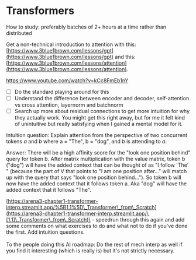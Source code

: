 # Transformers

How to study: preferably batches of 2+ hours at a time rather than distributed&#x20;

Get a non-technical introduction to attention with this: [https://www.3blue1brown.com/lessons/gpt](https://www.3blue1brown.com/lessons/gpt) and this: [https://www.3blue1brown.com/lessons/attention](https://www.3blue1brown.com/lessons/attention). &#x20;

https://www.youtube.com/watch?v=kCc8FmEb1nY

* [ ] Do the standard playing around for this
* [ ] Understand the difference between encoder and decoder, self-attention vs cross attention, layernorm and batchnorm
* [ ] Search up more about residual connections to get more intuition for why they actually work. You might get this right away, but for me it felt kind of unintuitive but really satisfying when I gained a mental model for it.

Intuition question: Explain attention from the perspective of two concurrent tokens _a_ and _b_ where a = "The", b = "dog", and _b_ is attending to _a_.

Answer: There will be a high affinity score for the "look one position behind" query for token b. After matrix multiplication with the value matrix, token b ("dog") will have the added context that can be thought of as "I follow 'The' " (because the part of V that points to "I am one position after..." will match up with the query that says "look one position behind..."). So token b will now have the added context that it follows token a. Aka "dog" will have the added context that it follows "The".

[https://arena3-chapter1-transformer-interp.streamlit.app/%5B1.1%5D\_Transformer\_from\_Scratch](https://arena3-chapter1-transformer-interp.streamlit.app/\[1.1]\_Transformer\_from\_Scratch)\
\- speedrun through this again and add some comments on what exercises to do and what not to do if you've done the first. Add intuition questions. \
\
To the people doing this AI roadmap: Do the rest of mech interp as well if you find it interesting (which is really is) but it's not strictly necessary.&#x20;
